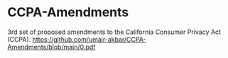 # CCPA-Amendments
3rd set of proposed amendments to the California Consumer Privacy Act (CCPA).
https://github.com/umair-akbar/CCPA-Amendments/blob/main/0.pdf
